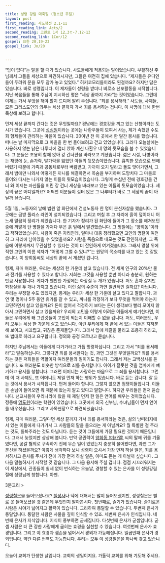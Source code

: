 ```yaml
---

title: 성령 강림 대축일 (청소년 주일)
layout: post 
first_reading: 사도행전 2,1-11
first_reading_link: Acts/2
second_reading: 코린토 1서 12,3ㄷ-7.12-13
second_reading_link: 1Cor/12
gospel: 요한 20,19-23
gospel_link: Jn/20
 

--- 
```


“답이 없다”는 말을 할 때가 있습니다. 사도들에게 적용되는 말이었습니다. 부활하신 주님께서 그들을 세상으로 파견하시지만, 그들은 여전히 집에 있습니다. “제자들은 유다인들이 두려워 문을 모두 잠가 놓고 있었다.” 히키코모리들이라도 된걸까요? 하지만 답은 있습니다. 바로 성령입니다. 이 제자들이 성령을 받더니 비로소 선포활동을 시작합니다. 지난 복음들을 통해 주님이 지시하신 명은 “세상 끝까지 가라”는 것이었습니다. 그런데 이제는 가서 무엇을 해야 할지 드디어 알려 주십니다. “죄를 용서해라.” 사도들, 사제들, 모든 그리스도인의 의무는 세상 끝까지 가서 죄를 용서하는 겁니다. 이 사명에 대해 한번 묵상해 보려고 합니다.

먼저 세상 끝까지 간다는 것은 무엇일까요? 경남에는 경호강을 끼고 있는 산청이라는 도시가 있습니다. 그곳에 <a href="http://www.sungsim1.or.kr/?ckattempt=1">성심원</a>이라는 곳에는 나환우들이 모여서 사는, 제가 속했던 수도회 형제들이 관리하는 마을이 있습니다. 20여년 전 이 곳에서 한 달간 봉사를 했습니다. 떠나는 날 마지막으로 그 마을을 한 번 돌아보려고 걷고 있었습니다. 그러다 오늘날에는 사용하지 않는 낡은 나루터에 걸터 앉아 계신 나환우 네 명의 뒷모습을 볼 수 있었습니다. 그 분들은 조용히 함께 앉아 강 건너편을 바라보고 계셨습니다. 젊은 시절, 나병이라는 재앙에 눈, 손가락, 발가락을 잃었던 이들의 뒷모습이었습니다. 흉칙한 모습으로 변해버렸기 때문에 가족과 공동체로부터 버림받고, 가까이 오지 말라고 돌도 맞아가면서, 그래서 밤에만 나와서 어떻게든 끼니를 해결하면서 목숨을 부지하며  도망치다 그 마을로 들어와 다시는 나가지 않는 이들의 뒷모습이었습니다. 그렇게 수십년 전에 경호강을 건너 와 이제는 자신들을 버린 강 건너 세상을 바라보고 있는 이들의 뒷모습이었습니다. 세상의 끝은 어디일까요? 어쩌면 이분들이 걸터 앉은 그 나루터가 바로 그 세상의 끝이 아닐까 싶습니다.

5월 1일, 노동자의 날에 법원 앞 화단에서 건설노동자 한 명이 분신자살을 했습니다. 그곳에는 금방 폴리스 라인이 설치되었습니다. 그리고 며칠 후 그 자리에 흙이 덮이더니 어느새 말끔히 정리가 되었습니다. 한 기자가 정리가 된 화단에 들어가 그 장소를 헤쳐보던 중에 까맣게 탄 명찰을 가져다 부은 흙 밑에서 발견했습니다. 그 명찰에는 “양희동”이라고 적혀있었습니다. 사람이 죽은 자리인데, 얼마나 대충 정리했으면 고인의 명찰이 여전히 그 자리에 남아있을 수 있었을까요? 사람을 죽음으로 내모는 것도 잔인하지만, 그 죽음에 이렇게까지 무관심할 수 있다는 것이 더 잔인하게 여겨졌습니다. 그래서 명찰 위에 적힌 고인의 이름 석자가 “어떻게 그럴 수 있냐?”는 원망의 목소리를 내고 있는 것 같았습니다. 이 양희동씨도 세상의 끝에 서 계셨던 겁니다.

형제, 자매 여러분, 우리는 세상의 한 가운데 살고 있습니다. 전 세계 인구의 20%만 물과 전기를 사용할 수 있다고 합니다. 저희는 그것을 사용할 뿐만 아니라 충분히, 원하는 만큼 사용합니다. 게다가 웬만한 가정에는 화장실 두 개가 있습니다. 저도 혼자 살지만 화장실을 두 개나 가지고 있습니다. 이런 삶의 수준이 과연 일반적인 걸까요? 아닙니다. 우리는 부정할 수도 있겠지만, 통계는 우리가 세상 한 가운데 살고 있다고 말합니다. 과연 몇 명이나 5주 동안 휴가를 갈 수 있고, 끼니를 걱정하기 보다 무엇을 먹어야 하는지 고민하면서 살고 있을까요? 돈이 없어서 걱정하기 보다는 돈이 생각보다 빨리 모이지 않아서 고민하면서 살고 있을까요? 우리의 고민을 이렇게 어려운 이들에게 얘기한다면, 이들은 우리에게 왜 그런것들이 고민이 되는지 이해할 수 없을 겁니다. 저도, 여러분도, 우리 모두는 세상 한 가운데 살고 있습니다. 이런 우리에게 저 끝에 서 있는 이들은 지저분해 보이고, 시끄럽고, 귀찮은 존재들입니다. 그래서 입에 제갈을 물리고 조용히 하라고, 또 법대로 하라고 요구합니다. 정의와 공정 모르냐고 묻습니다.

하지만 주님께서는 이들에게 다가가라고 거듭 명령하십니다. 그리고 가서 “죄를 용서해라”고 말씀하십니다. 그렇다면 죄를 용서한다는 것, 과연 그것은 무엇일까요? 죄를 용서하는 것은 저희들을 역할이자 여러분들의 일이기도 합니다. 그래서 저는 고백성사를 듣습니다. 또 여러분도 비슷한 방식으로 죄를 용서합니다. 아이가 잘못한 것을 엄마에게 얘기하고 용서를 청합니다. 그러면 어머니는 사랑하는 마음으로 그 죄를 용서합니다. 그런데 이 때 사제도, 또 어머니도 제일 먼저 하는 행위가 있습니다. 바로 듣는 겁니다. 잘 듣는 것에서 용서가 시작됩니다. 먼저 들어야 합니다. 그렇지 않으면 점쟁이들입니다. 이들은 손님이 들어오면 뭐 때문에 왔는지 알고 있다고 말합니다. 하지만 우리들은 먼저 듣습니다. 선교사들이 우리나라에 왔을 때 제일 먼저 한 일은 언어를 배우는 것이었습니다. 정동에 <a href="https://maria.catholic.or.kr/dictionary/term/term_view.asp?ctxtIdNum=950&keyword=&gubun=01">명도원</a>이라는 학원이 있었습니다. 그곳에서 외국 신부님, 수녀님들이 먼저 언어를 배우셨습니다. 그리고 사목현장으로 파견되셨습니다. 

형제, 자매 여러분, 그렇다면 세상 끝까지 가서 죄를 용서하라는 것은, 삶의 낭떠러지에 서 있는 이들에게 다가가서 그 사람들의 말을 들으라는 게 아닐까요? 뭘 특별한 걸 주라는 것도, 돌봐주라는 것도 아닙니다. 듣는 것이 그들에게 가장 필요한 것이기 때문입니다. 그래서 늦었지만 상상해 봅니다. 만약 공권력이 <a href="http://www.catholicnews.co.kr/news/articleView.html?idxno=33188">양희동 (미카엘)</a> 씨의 말에 귀를 기울였다면, 공갈 혐의로 구속하기 전에 무슨 일이 있었는지 충분히 물어봤다면, 과연 그가 분신을 하셨을까요?
이렇게 생각하다 보니 성령이 오셔서 가장 먼저 하실 일은, 죄를 용서하시고 은사를 주시기 전에 가장 먼저 하실 일은, 아마도 듣는 게 아닐까 싶습니다. 그 다음 말씀하시기 시작할 것 같습니다. 그 다음 용서해 주실 겁니다. 점점 시끄러워지는 이 세상에서, 관종들이 쉴세 없이 번식하는 오늘날, 경청할 수 있는 은사를 이 성령강림절에 성령님께 청합니다. 아멘.

3분교리 >

<a href="https://maria.catholic.or.kr/dictionary/term/term_view.asp?ctxtIdNum=1772&keyword=%EC%84%B1%EB%A0%B9+%EC%B9%A0%EC%9D%80&gubun=01">성령칠은</a>을 들어보셨나요? <a href="https://maria.catholic.or.kr/dictionary/term/term_view.asp?ctxtIdNum=3576&keyword=%EC%B9%A0%EC%84%B1%EC%82%AC&gubun=01">칠성사</a>나 덕에 대해서는 많이 들어보셨지만, 성령칠은은 별로 못 들어보셨을 것 같은데 무엇인지 알아봅시다. 첫번째로, 슬기가 있습니다. 슬기로운 사람은 시야가 넓어지고 활력이 있습니다. 그리하여 통달할 수 있습니다. 두번째 은사가 통달입니다. 통달한 사람은 사물을 깊이 인식할 수 있죠. 세번째 은사가 인식입니다. 네번째 은사가 지식입니다. 지식이 풍부하면 굳세집니다. 다섯번째 은사가 굳셈입니다. 굳셈 사람은 더 큰 강한 사람에게 굽히는 효경을 실천할 수 있습니다. 여섯번째 은사가 효경입니다. 그리고 이 효경과 겸손을 넘어서서 경외가 가능해집니다. 일곱번째 은사가 경외입니다. 약간 다른 번역도 가능합니다. 우리는 모두 이 성령칠은을 하나씩 갖고 있습니다.

오늘이 교회가 탄생한 날입니다. 교회의 생일이지요. 가톨릭 교회를 위해 기도해 주세요. 
 